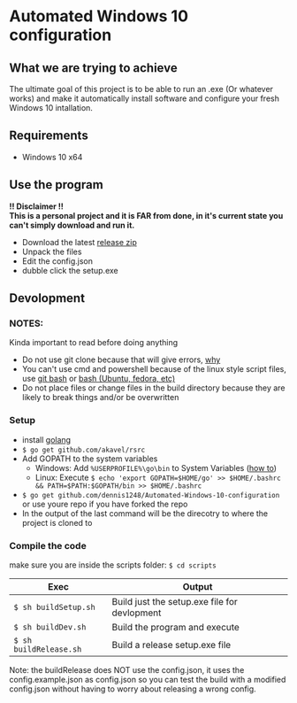 # Automated Windows 10 configuration

## What we are trying to achieve
The ultimate goal of this project is to be able to run an .exe (Or whatever works) and make it automatically install software and configure your fresh Windows 10 intallation.

## Requirements
- Windows 10 x64

## Use the program
**!! Disclaimer !!**  
**This is a personal project and it is FAR from done, in it's current state you can't simply download and run it.**
- Download the latest [release zip](https://github.com/dennis1248/Automated-Windows-10-configuration/releases)
- Unpack the files
- Edit the config.json
- dubble click the setup.exe

## Devolopment
### NOTES:
Kinda important to read before doing anything
- Do not use git clone because that will give errors, [why](https://stackoverflow.com/questions/26942150/importing-go-files-in-same-folder)
- You can't use cmd and powershell because of the linux style script files, use [git bash](https://git-scm.com/downloads) or [bash (Ubuntu, fedora, etc)](https://docs.microsoft.com/en-us/windows/wsl/install-win10)
- Do not place files or change files in the build directory because they are likely to break things and/or be overwritten
### Setup
- install [golang](https://golang.org/dl/)
- `$ go get github.com/akavel/rsrc`
- Add GOPATH to the system variables
  - Windows: Add `%USERPROFILE%\go\bin` to System Variables ([how to](https://www.java.com/en/download/help/path.xml))
  - Linux: Execute `$ echo 'export GOPATH=$HOME/go' >> $HOME/.bashrc && PATH=$PATH:$GOPATH/bin >> $HOME/.bashrc`
- `$ go get github.com/dennis1248/Automated-Windows-10-configuration` or use youre repo if you have forked the repo
- In the output of the last command will be the direcotry to where the project is cloned to
### Compile the code
make sure you are inside the scripts folder: `$ cd scripts`  

Exec | Output
--- | ---
`$ sh buildSetup.sh` | Build just the setup.exe file for devlopment
`$ sh buildDev.sh` | Build the program and execute
`$ sh buildRelease.sh` | Build a release setup.exe file
  
Note: the buildRelease does NOT use the config.json, it uses the config.example.json as config.json so you can test the build with a modified config.json without having to worry about releasing a wrong config.